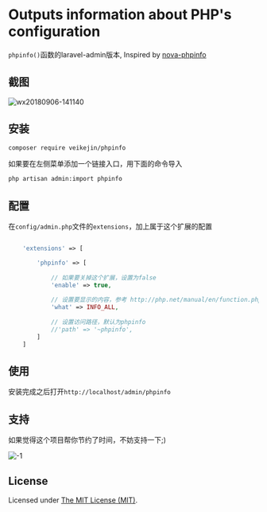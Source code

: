 Outputs information about PHP's configuration
======

`phpinfo()`函数的laravel-admin版本, Inspired by [nova-phpinfo](https://github.com/davidpiesse/nova-phpinfo)

## 截图

![wx20180906-141140](https://user-images.githubusercontent.com/1479100/45138456-113f8900-b1df-11e8-98f0-399cb1e2e1b2.png)

## 安装

```bash
composer require veikejin/phpinfo
```

如果要在左侧菜单添加一个链接入口，用下面的命令导入
```bash
php artisan admin:import phpinfo
```

## 配置

在`config/admin.php`文件的`extensions`，加上属于这个扩展的配置
```php

    'extensions' => [

        'phpinfo' => [
        
            // 如果要关掉这个扩展，设置为false
            'enable' => true,
            
            // 设置要显示的内容，参考 http://php.net/manual/en/function.phpinfo.php#refsect1-function.phpinfo-parameters
            'what' => INFO_ALL,
            
            // 设置访问路径，默认为phpinfo
            //'path' => '~phpinfo',
        ]
    ]

```

## 使用

安装完成之后打开`http://localhost/admin/phpinfo`

## 支持

如果觉得这个项目帮你节约了时间，不妨支持一下;)

![-1](https://cloud.githubusercontent.com/assets/1479100/23287423/45c68202-fa78-11e6-8125-3e365101a313.jpg)

License
------------
Licensed under [The MIT License (MIT)](LICENSE).
